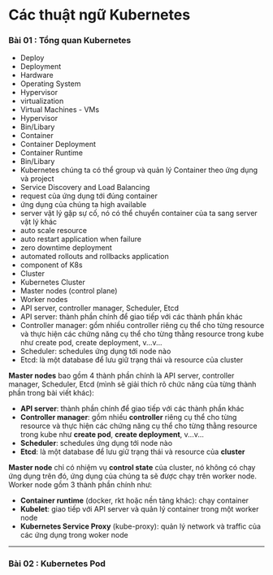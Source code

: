 # Các thuật ngữ Kubernetes
### Bài 01 : Tổng quan Kubernetes
- Deploy
- Deployment
- Hardware
- Operating System
- Hypervisor
- virtualization
- Virtual Machines - VMs
- Hypervisor
- Bin/Libary
- Container
- Container Deployment
- Container Runtime
- Bin/Libary
- Kubernetes chúng ta có thể group và quản lý Container theo ứng dụng và project
- Service Discovery and Load Balancing
- request của ứng dụng tới đúng container
- ứng dụng của chúng ta high available
- server vật lý gặp sự cố, nó có thể chuyển container của ta sang server vật lý khác
- auto scale resource
- auto restart application when failure
- zero downtime deployment
- automated rollouts and rollbacks application
- component of K8s
- Cluster
- Kubernetes Cluster
- Master nodes (control plane)
- Worker nodes
- API server, controller manager, Scheduler, Etcd
- API server: thành phần chính để giao tiếp với các thành phần khác
- Controller manager: gồm nhiều controller riêng cụ thể cho từng resource và thực hiện các chứng năng cụ thể cho từng thằng resource trong kube như create pod, create deployment, v...v...
- Scheduler: schedules ứng dụng tới node nào
- Etcd: là một database để lưu giữ trạng thái và resource của cluster

**Master nodes** bao gồm 4 thành phần chính là API server, controller manager, Scheduler, Etcd (mình sẽ giải thích rõ chức năng của từng thành phần trong bài viết khác):

- **API server**: thành phần chính để giao tiếp với các thành phần khác
- **Controller manager**: gồm nhiều **controller** riêng cụ thể cho từng resource và thực hiện các chứng năng cụ thể cho từng thằng resource trong kube như **create pod**, **create deployment**, v...v...
- **Scheduler**: schedules ứng dụng tới node nào
- **Etcd**: là một database để lưu giữ trạng thái và resource của **cluster**

**Master node** chỉ có nhiệm vụ **control state** của cluster, nó không có chạy ứng dụng trên đó, ứng dụng của chúng ta sẽ được chạy trên worker node. Worker node gồm 3 thành phần chính như:

- **Container runtime** (docker, rkt hoặc nền tảng khác): chạy container
- **Kubelet**: giao tiếp với API server và quản lý container trong một worker node
- **Kubernetes Service Proxy** (kube-proxy): quản lý network và traffic của các ứng dụng trong woker node
---
### Bài 02 : Kubernetes Pod
